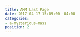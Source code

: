 ```yaml
---
title: AMM Last Page
date: 2017-04-17 15:09:00 -04:00
categories:
- a-mysterious-mass
position: 2
---
```


